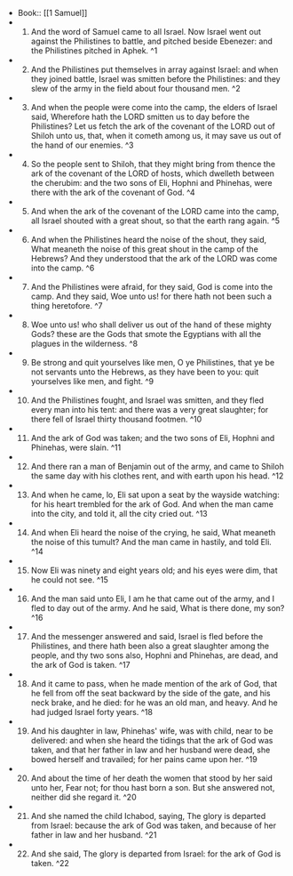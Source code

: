 - Book:: [[1 Samuel]]
- 1. And the word of Samuel came to all Israel. Now Israel went out against the Philistines to battle, and pitched beside Ebenezer: and the Philistines pitched in Aphek. ^1
- 2. And the Philistines put themselves in array against Israel: and when they joined battle, Israel was smitten before the Philistines: and they slew of the army in the field about four thousand men. ^2
- 3. And when the people were come into the camp, the elders of Israel said, Wherefore hath the LORD smitten us to day before the Philistines? Let us fetch the ark of the covenant of the LORD out of Shiloh unto us, that, when it cometh among us, it may save us out of the hand of our enemies. ^3
- 4. So the people sent to Shiloh, that they might bring from thence the ark of the covenant of the LORD of hosts, which dwelleth between the cherubim: and the two sons of Eli, Hophni and Phinehas, were there with the ark of the covenant of God. ^4
- 5. And when the ark of the covenant of the LORD came into the camp, all Israel shouted with a great shout, so that the earth rang again. ^5
- 6. And when the Philistines heard the noise of the shout, they said, What meaneth the noise of this great shout in the camp of the Hebrews? And they understood that the ark of the LORD was come into the camp. ^6
- 7. And the Philistines were afraid, for they said, God is come into the camp. And they said, Woe unto us! for there hath not been such a thing heretofore. ^7
- 8. Woe unto us! who shall deliver us out of the hand of these mighty Gods? these are the Gods that smote the Egyptians with all the plagues in the wilderness. ^8
- 9. Be strong and quit yourselves like men, O ye Philistines, that ye be not servants unto the Hebrews, as they have been to you: quit yourselves like men, and fight. ^9
- 10. And the Philistines fought, and Israel was smitten, and they fled every man into his tent: and there was a very great slaughter; for there fell of Israel thirty thousand footmen. ^10
- 11. And the ark of God was taken; and the two sons of Eli, Hophni and Phinehas, were slain. ^11
- 12. And there ran a man of Benjamin out of the army, and came to Shiloh the same day with his clothes rent, and with earth upon his head. ^12
- 13. And when he came, lo, Eli sat upon a seat by the wayside watching: for his heart trembled for the ark of God. And when the man came into the city, and told it, all the city cried out. ^13
- 14. And when Eli heard the noise of the crying, he said, What meaneth the noise of this tumult? And the man came in hastily, and told Eli. ^14
- 15. Now Eli was ninety and eight years old; and his eyes were dim, that he could not see. ^15
- 16. And the man said unto Eli, I am he that came out of the army, and I fled to day out of the army. And he said, What is there done, my son? ^16
- 17. And the messenger answered and said, Israel is fled before the Philistines, and there hath been also a great slaughter among the people, and thy two sons also, Hophni and Phinehas, are dead, and the ark of God is taken. ^17
- 18. And it came to pass, when he made mention of the ark of God, that he fell from off the seat backward by the side of the gate, and his neck brake, and he died: for he was an old man, and heavy. And he had judged Israel forty years. ^18
- 19. And his daughter in law, Phinehas' wife, was with child, near to be delivered: and when she heard the tidings that the ark of God was taken, and that her father in law and her husband were dead, she bowed herself and travailed; for her pains came upon her. ^19
- 20. And about the time of her death the women that stood by her said unto her, Fear not; for thou hast born a son. But she answered not, neither did she regard it. ^20
- 21. And she named the child Ichabod, saying, The glory is departed from Israel: because the ark of God was taken, and because of her father in law and her husband. ^21
- 22. And she said, The glory is departed from Israel: for the ark of God is taken. ^22
